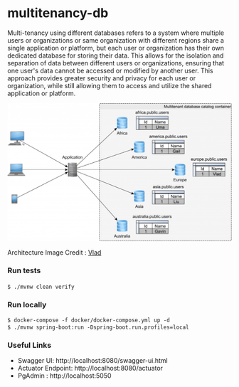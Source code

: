 # multitenancy-db

Multi-tenancy using different databases refers to a system where multiple users or organizations or same organization with different regions share a single application or platform, but each user or organization has their own dedicated database for storing their data. This allows for the isolation and separation of data between different users or organizations, ensuring that one user's data cannot be accessed or modified by another user. This approach provides greater security and privacy for each user or organization, while still allowing them to access and utilize the shared application or platform.

![](../../../images/MultitenancyDatabaseCatalog-1024x629.png)

Architecture Image Credit : [Vlad](https://twitter.com/vlad_mihalcea)

### Run tests
`$ ./mvnw clean verify`

### Run locally
```
$ docker-compose -f docker/docker-compose.yml up -d
$ ./mvnw spring-boot:run -Dspring-boot.run.profiles=local
```


### Useful Links
* Swagger UI: http://localhost:8080/swagger-ui.html
* Actuator Endpoint: http://localhost:8080/actuator
* PgAdmin : http://localhost:5050
